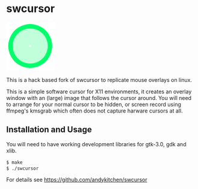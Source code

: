 # swcursor

![swcursor example screenshot](cursor.png)

This is a hack based fork of swcursor to replicate mouse overlays on linux.

This is a simple software cursor for X11 environments, it creates an
overlay window with an (large) image that follows the cursor
around. You will need to arrange for your normal cursor to be hidden,
or screen record using ffmpeg's kmsgrab which often does not capture
harware cursors at all.


## Installation and Usage

You will need to have working development libraries for gtk-3.0,
gdk and xlib.


```
$ make
$ ./swcursor
```

For details see
https://github.com/andykitchen/swcursor
